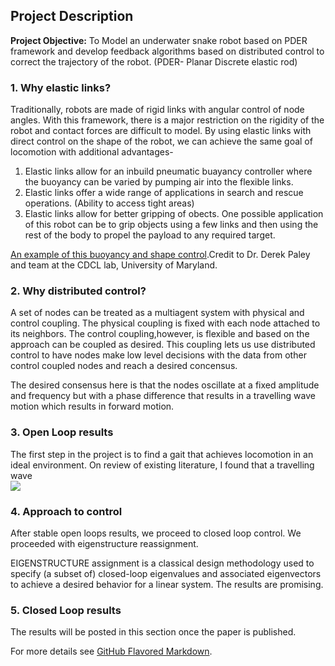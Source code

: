 ## Project Description

**Project Objective:** To Model an underwater snake robot based on PDER framework and develop feedback algorithms based on distributed control to correct the trajectory of the robot.
(PDER- Planar Discrete elastic rod)

### 1. Why elastic links?

Traditionally, robots are made of rigid links with angular control of node angles. With this framework, there is a major restriction on the 
rigidity of the robot and contact forces are difficult to model. 
By using elastic links with direct control on the shape of the robot, we can achieve the same goal of locomotion with additional advantages-
1. Elastic links allow for an inbuild pneumatic buayancy controller where the buoyancy can be varied by pumping air into the flexible   links.
2. Elastic links offer a wide range of applications in search and rescue operations. (Ability to access tight areas)
3. Elastic links allow for better gripping of obects. One possible application of this robot can be to grip objects using a few links and then using the rest of the body to propel the payload to any required target.

[An example of this buoyancy and shape control](https://youtu.be/1sJJOY3BnEQ).Credit to Dr. Derek Paley and team at the CDCL lab, University of Maryland.


### 2. Why distributed control?

A set of nodes can be treated as a multiagent system with physical and control coupling. The physical coupling is fixed with each node attached to its neighbors. The control coupling,however, is flexible and based on the approach can be coupled as desired. This coupling lets us use distributed control to have nodes make low level decisions with the data from other control coupled nodes and reach a desired concensus.

The desired consensus here is that the nodes oscillate at a fixed amplitude and frequency but with a phase difference that results in a travelling wave motion which results in forward motion.

### 3. Open Loop results

The first step in the project is to find a gait that achieves locomotion in an ideal environment. On review of existing literature, I found that a travelling wave  
<img src="images/dummy_thumbnail.jpg?raw=true"/>

### 4. Approach to control

After stable open loops results, we proceed to closed loop control. We proceeded with eigenstructure reassignment.

EIGENSTRUCTURE assignment is a classical design methodology used to specify (a subset of) closed-loop eigenvalues and associated eigenvectors to achieve a desired behavior for a linear system. The results are promising.

### 5. Closed Loop results

The results will be posted in this section once the paper is published.

For more details see [GitHub Flavored Markdown](https://guides.github.com/features/mastering-markdown/).
